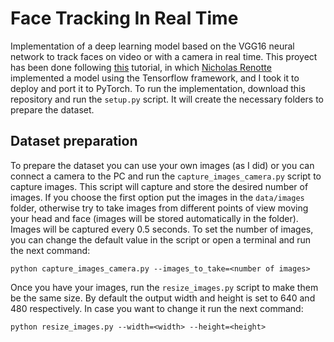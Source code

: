 # Face Tracking In Real Time
Implementation of a deep learning model based on the VGG16 neural network to track faces on video or with a camera in real time. This proyect has been done following [this](https://www.youtube.com/watch?v=N_W4EYtsa10&t=6473s) tutorial, in which [Nicholas Renotte](https://www.youtube.com/@NicholasRenotte) implemented a model using the Tensorflow framework, and I took it to deploy and port it to PyTorch. To run the implementation, download this repository and run the ```setup.py``` script. It will create the necessary folders to prepare the dataset.

## Dataset preparation
To prepare the dataset you can use your own images (as I did) or you can connect a camera to the PC and run the ```capture_images_camera.py``` script to capture images. This script will capture and store the desired number of images. If you choose the first option put the images in the ```data/images``` folder, otherwise try to take images from different points of view moving your head and face (images will be stored automatically in the folder). Images will be captured every 0.5 seconds. To set the number of images, you can change the default value in the script or open a terminal and run the next command:
```
python capture_images_camera.py --images_to_take=<number of images>
```
Once you have your images, run the ```resize_images.py``` script to make them be the same size. By default the output width and height is set to 640 and 480 respectively. In case you want to change it run the next command:
```
python resize_images.py --width=<width> --height=<height>
```
